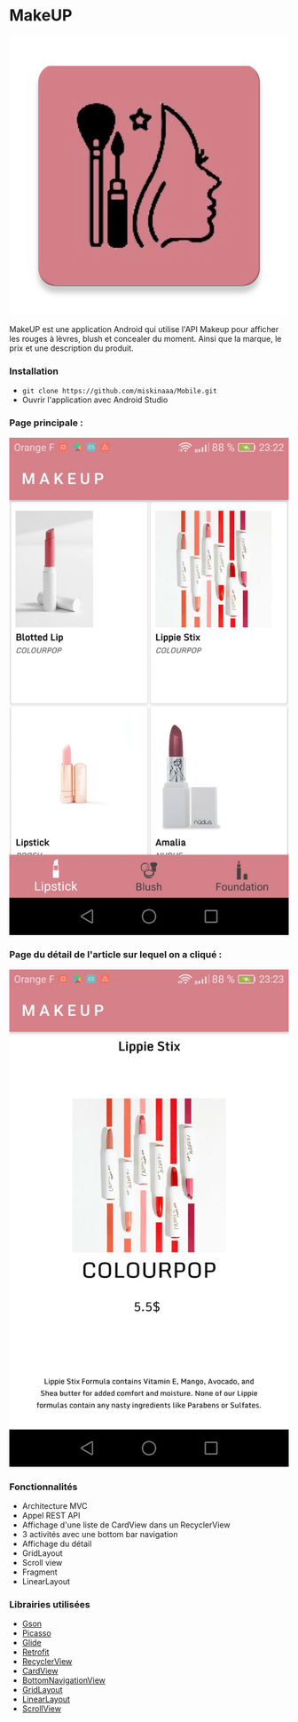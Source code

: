 # MakeUP

![alt text](https://github.com/miskinaaa/Mobile/blob/develop/Test/app/src/main/ic_icon-web.png) 



MakeUP est une application Android qui utilise l'API Makeup pour afficher les rouges à lèvres, blush et concealer du moment.
Ainsi que la marque, le prix et une description du produit. 

### Installation
* ``` git clone https://github.com/miskinaaa/Mobile.git ```
* Ouvrir l'application avec Android Studio


### Page principale : 

![alt text](https://github.com/miskinaaa/Mobile/blob/develop/Test/app/src/main/252c4655-1e2f-4aef-8dd9-d3128f42e6cb.JPG) 



### Page du détail de l'article sur lequel on a cliqué : 

![alt text](https://github.com/miskinaaa/Mobile/blob/develop/Test/app/src/main/fb3ad30f-3a5e-458e-b8e0-eb9b641f9764.JPG) 


### Fonctionnalités
* Architecture MVC
* Appel REST API
* Affichage d'une liste de CardView dans un RecyclerView 
* 3 activités avec une bottom bar navigation
* Affichage du détail
* GridLayout
* Scroll view
* Fragment
* LinearLayout

### Librairies utilisées

* <a href="https://github.com/google/gson">Gson</a>
* <a href="https://square.github.io/picasso/">Picasso</a>
* <a href="https://github.com/bumptech/glide">Glide</a>
* <a href="https://github.com/square/retrofit">Retrofit</a>
* <a href="https://developer.android.com/guide/topics/ui/layout/recyclerview">RecyclerView</a>
* <a href="https://developer.android.com/reference/android/support/v7/widget/CardView">CardView</a>
* <a href="https://developer.android.com/reference/android/support/design/widget/BottomNavigationView">BottomNavigationView</a>
* <a href="https://developer.android.com/reference/android/widget/GridLayout">GridLayout</a>
* <a href="https://developer.android.com/reference/android/widget/LinearLayout">LinearLayout</a>
* <a href="https://developer.android.com/reference/android/widget/ScrollView">ScrollView</a>

